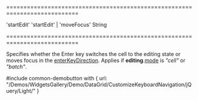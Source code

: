 ===========================================================================
<!--default-->'startEdit'<!--/default-->
<!--acceptValues-->'startEdit' | 'moveFocus'<!--/acceptValues-->
<!--type-->String<!--/type-->
===========================================================================

<!--shortDescription-->
Specifies whether the Enter key switches the cell to the editing state or moves focus in the [enterKeyDirection]({basewidgetpath}/Configuration/keyboardNavigation/#enterKeyDirection). Applies if **editing**.[mode]({basewidgetpath}/Configuration/editing/#mode) is *"cell"* or *"batch"*. 
<!--/shortDescription-->

<!--fullDescription-->
#include common-demobutton with {
    url: "/Demos/WidgetsGallery/Demo/DataGrid/CustomizeKeyboardNavigation/jQuery/Light/"
}
<!--/fullDescription-->
